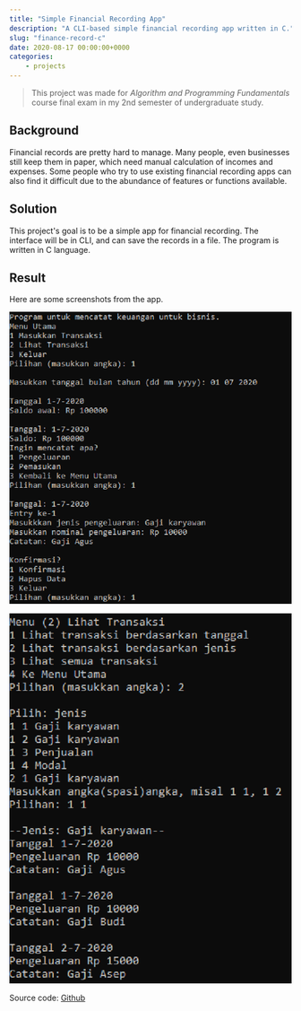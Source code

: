 ```yaml
---
title: "Simple Financial Recording App"
description: "A CLI-based simple financial recording app written in C."
slug: "finance-record-c"
date: 2020-08-17 00:00:00+0000
categories:
    - projects
---
```


>This project was made for _Algorithm and Programming Fundamentals_ course final exam in my 2nd semester of undergraduate study.

## Background

Financial records are pretty hard to manage. Many people, even businesses still keep them in paper, which need manual calculation of incomes and expenses. Some people who try to use existing financial recording apps can also find it difficult due to the abundance of features or functions available.

## Solution

This project's goal is to be a simple app for financial recording. The interface will be in CLI, and can save the records in a file. The program is written in C language.

## Result

Here are some screenshots from the app.

![](example1.png)

![](example2.png)

Source code: [Github](https://github.com/richardmedyanto/AAPF)